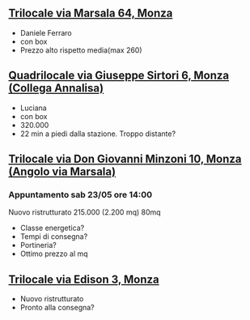 ## [Trilocale via Marsala 64, Monza](https://salesforce-digital-test.s3-eu-west-1.amazonaws.com)

* Daniele Ferraro
* con box
* Prezzo alto rispetto media(max 260)

## [Quadrilocale via Giuseppe Sirtori 6, Monza (Collega Annalisa)](https://www.immobiliare.it/annunci/78383293)

* Luciana
* con box
* 320.000
* 22 min a piedi dalla stazione. Troppo distante?

## [Trilocale via Don Giovanni Minzoni 10, Monza (Angolo via Marsala)](https://www.immobiliare.it/annunci/78881531/)
### Appuntamento sab 23/05 ore 14:00
Nuovo ristrutturato 215.000 (2.200 mq) 80mq

* Classe energetica?
* Tempi di consegna?
* Portineria?
* Ottimo prezzo al mq


## [Trilocale via Edison 3, Monza](https://www.immobiliare.it/annunci/79370533/)
* Nuovo ristrutturato
* Pronto alla consegna?
